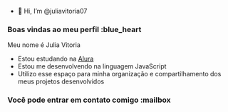 - 👋 Hi, I’m @juliavitoria07
### Boas vindas ao meu perfil :blue_heart

Meu nome é Julia Vitoria
- Estou estudando na [Alura](https://www.alura.com.br)
- Estou me desenvolvendo na linguagem JavaScript
- Utilizo esse espaço para minha organização e compartilhamento dos meus projetos desenvolvidos

### Você pode entrar em contato comigo :mailbox



